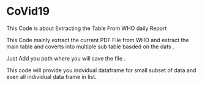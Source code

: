 # CoVid19
This Code is about Extracting the Table From WHO daily Report

This Code mainly extract the current PDF File from WHO and extract the main table and coverts into multiple sub table basded on the dats .

Just Add you path where you will save the file . 

This code will provide you indvidual dataframe for small subset of data and even all individual data frame in list. 
